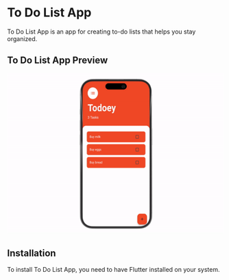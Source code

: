 # To Do List App


To Do List App is an app for creating to-do lists that helps you stay organized.

## To Do List App Preview

![To Do List App](todo.gif)





## Installation

To install To Do List App, you need to have Flutter installed on your system.


